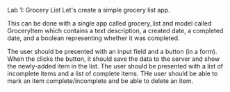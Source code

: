 Lab 1: Grocery List
Let's create a simple grocery list app.

This can be done with a single app called grocery_list and model called GroceryItem which contains a text description, a created date, a completed date, and a boolean representing whether it was completed.

The user should be presented with an input field and a button (in a form). When the clicks the button, it should save the data to the server and show the newly-added item in the list. The user should be presented with a list of incomplete items and a list of complete items. THe user should be able to mark an item complete/incomplete and be able to delete an item.